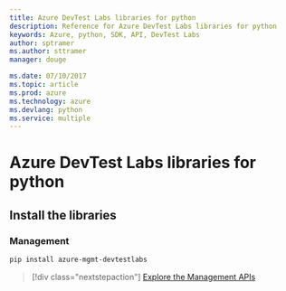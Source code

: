 ```yaml
---
title: Azure DevTest Labs libraries for python
description: Reference for Azure DevTest Labs libraries for python
keywords: Azure, python, SDK, API, DevTest Labs
author: sptramer
ms.author: sttramer
manager: douge

ms.date: 07/10/2017
ms.topic: article
ms.prod: azure
ms.technology: azure
ms.devlang: python
ms.service: multiple
---
```


# Azure DevTest Labs libraries for python

## Install the libraries


### Management

```bash
pip install azure-mgmt-devtestlabs
```
> [!div class="nextstepaction"]
> [Explore the Management APIs](/python/api/overview/azure/devtestlabs/managementlibrary)